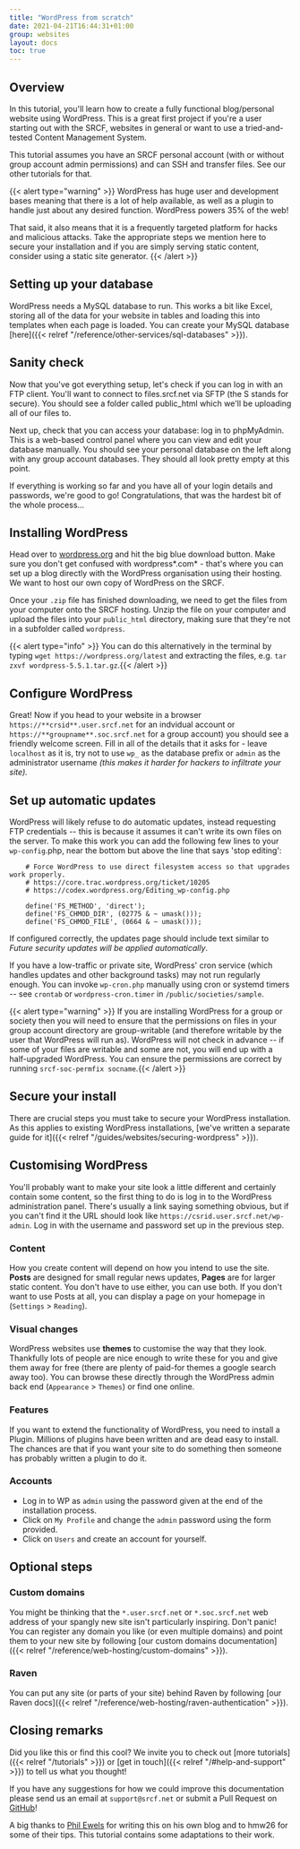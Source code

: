 ```yaml
---
title: "WordPress from scratch"
date: 2021-04-21T16:44:31+01:00
group: websites
layout: docs
toc: true
---
```


## Overview

In this tutorial, you'll learn how to create a fully functional
blog/personal website using WordPress. This is a great first project if
you're a user starting out with the SRCF, websites in general or want
to use a tried-and-tested Content Management System.

This tutorial assumes you have an SRCF personal account (with or without
group account admin permissions) and can SSH and transfer files. See our
other tutorials for that.

{{< alert type="warning" >}}
WordPress has huge user and
development bases meaning that there is a lot of help available, as well
as a plugin to handle just about any desired function. WordPress powers
35% of the web!

That said, it also means that it is a frequently targeted platform for hacks and malicious attacks. Take the appropriate steps we mention here to secure your installation and if you are simply serving static content, consider using a static site generator.
{{<  /alert >}}

## Setting up your database

WordPress needs a MySQL database to run. This works a bit like Excel,
storing all of the data for your website in tables and loading this into
templates when each page is loaded. You can create your MySQL database
[here]({{< relref "/reference/other-services/sql-databases" >}}).

## Sanity check

Now that you've got everything setup, let's check if you can log in
with an FTP client. You'll want to connect to files.srcf.net via SFTP
(the S stands for secure). You should see a folder called public\_html
which we'll be uploading all of our files to.

Next up, check that you can access your database: log in to phpMyAdmin.
This is a web-based control panel where you can view and edit your
database manually. You should see your personal database on the left
along with any group account databases. They should all look pretty
empty at this point.

If everything is working so far and you have all of your login details
and passwords, we're good to go! Congratulations, that was the hardest
bit of the whole process...

## Installing WordPress

Head over to [wordpress.org](https://wordpress.org/download/) and hit
the big blue download button. Make sure you don't get confused with
wordpress\*.com\* - that's where you can set up a blog directly with
the WordPress organisation using their hosting. We want to host our own
copy of WordPress on the SRCF.

Once your `.zip` file has finished downloading, we need to get the files
from your computer onto the SRCF hosting. Unzip the file on your
computer and upload the files into your `public_html` directory, making
sure that they're not in a subfolder called `wordpress`.

{{< alert type="info" >}}
You can do this alternatively in the terminal by typing
`wget https://wordpress.org/latest` and extracting the files, e.g.
`tar zxvf wordpress-5.5.1.tar.gz`.{{<  /alert >}}

## Configure WordPress

Great! Now if you head to your website in a browser
`https://**crsid**.user.srcf.net` for an indvidual account or
`https://**groupname**.soc.srcf.net` for a group account) you should see
a friendly welcome screen. Fill in all of the details that it asks for -
leave `localhost` as it is, try not to use `wp_` as the database prefix
or `admin` as the administrator username *(this makes it harder for
hackers to infiltrate your site).*

## Set up automatic updates

WordPress will likely refuse to do automatic updates, instead requesting
FTP credentials -- this is because it assumes it can't write its own
files on the server. To make this work you can add the following few
lines to your `wp-config`.php, near the bottom but above the line that
says 'stop editing':

```ApacheConf
    # Force WordPress to use direct filesystem access so that upgrades work properly.
    # https://core.trac.wordpress.org/ticket/10205
    # https://codex.wordpress.org/Editing_wp-config.php

    define('FS_METHOD', 'direct');
    define('FS_CHMOD_DIR', (02775 & ~ umask()));
    define('FS_CHMOD_FILE', (0664 & ~ umask()));
```

If configured correctly, the updates page should include text similar to
*Future security updates will be applied automatically*.

If you have a low-traffic or private site, WordPress' cron service
(which handles updates and other background tasks) may not run regularly
enough. You can invoke `wp-cron.php` manually using cron or systemd
timers -- see `crontab` or `wordpress-cron.timer` in
`/public/societies/sample`.

{{< alert type="warning" >}}
If you are installing WordPress for a group or society then you will
need to ensure that the permissions on files in your group account
directory are group-writable (and therefore writable by the user that
WordPress will run as). WordPress will not check in advance -- if some
of your files are writable and some are not, you will end up with a
half-upgraded WordPress. You can ensure the permissions are correct by
running `srcf-soc-permfix socname`.{{<  /alert >}}

## Secure your install

There are crucial steps you must take to secure your WordPress installation. As this applies to existing WordPress installations, [we've written a separate guide for it]({{< relref "/guides/websites/securing-wordpress" >}}).

## Customising WordPress

You'll probably want to make your site look a little different and
certainly contain some content, so the first thing to do is log in to
the WordPress administration panel. There's usually a link saying
something obvious, but if you can't find it the URL should look like
`https://csrid.user.srcf.net/wp-admin`. Log in with the username and
password set up in the previous step.

### Content

How you create content will depend on how you intend to use the site.
**Posts** are designed for small regular news updates, **Pages** are for
larger static content. You don't have to use either, you can use both.
If you don't want to use Posts at all, you can display a page on your
homepage in (`Settings` \> `Reading`).

### Visual changes

WordPress websites use **themes** to customise the way that they look.
Thankfully lots of people are nice enough to write these for you and
give them away for free (there are plenty of paid-for themes a google
search away too). You can browse these directly through the WordPress
admin back end (`Appearance` \> `Themes`) or find one online.

### Features

If you want to extend the functionality of WordPress, you need to
install a Plugin. Millions of plugins have been written and are dead
easy to install. The chances are that if you want your site to do
something then someone has probably written a plugin to do it.

### Accounts

- Log in to WP as `admin` using the password given at the end of the
    installation process.
- Click on `My Profile` and change the `admin` password using the form
    provided.
- Click on `Users` and create an account for yourself.

## Optional steps

### Custom domains

You might be thinking that the `*.user.srcf.net` or `*.soc.srcf.net` web
address of your spangly new site isn't particularly inspiring. Don't
panic! You can register any domain you like (or even multiple domains)
and point them to your new site by following
[our custom domains documentation]({{< relref "/reference/web-hosting/custom-domains" >}}).

### Raven

You can put any site (or parts of your site) behind Raven by following
[our Raven docs]({{< relref "/reference/web-hosting/raven-authentication" >}}).

## Closing remarks

Did you like this or find this cool? We invite you to check out
[more tutorials]({{< relref "/tutorials" >}})
or [get in touch]({{< relref "/#help-and-support" >}}) to tell us what you thought!

If you have any suggestions for how we could improve this documentation
please send us an email at `support@srcf.net` or submit a Pull Request
on [GitHub](https://github.com/SRCF/docs)!

A big thanks to [Phil Ewels](http://phil.ewels.co.uk/) for writing this
on his own blog and to hmw26 for some of their tips. This tutorial
contains some adaptations to their work.
